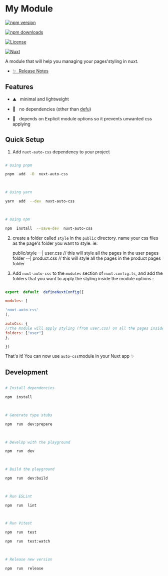 <!--

Get your module up and running quickly.

  

Find and replace all on all files (CMD+SHIFT+F):

- Name: My Module

- Package name: my-module

- Description: My new Nuxt module

-->

  

# My Module

  

[![npm version][npm-version-src]][npm-version-href]

[![npm downloads][npm-downloads-src]][npm-downloads-href]

[![License][license-src]][license-href]

[![Nuxt][nuxt-src]][nuxt-href]

  

A module that will help you managing your pages'styling in nuxt.

  

- [✨ &nbsp;Release Notes](/CHANGELOG.md)

<!-- - [🏀 Online playground](https://stackblitz.com/github/your-org/my-module?file=playground%2Fapp.vue) -->

<!-- - [📖 &nbsp;Documentation](https://example.com) -->

  

## Features

  

<!-- Highlight some of the features your module provide here -->

- ⛰ &nbsp; minimal and lightweight

- 🚠 &nbsp; no dependencies (other than [defu](https://github.com/unjs/defu))

- 🌲 &nbsp; depends on Explicit module options so it prevents unwanted css applying

  

## Quick Setup

  

1. Add `nuxt-auto-css` dependency to your project

  

```bash

# Using pnpm

pnpm  add  -D  nuxt-auto-css

  

# Using yarn

yarn  add  --dev  nuxt-auto-css

  

# Using npm

npm  install  --save-dev  nuxt-auto-css

```

  

2. create a folder called  `style` in the `public` directory. name your css files as the page's folder you want to style. ie: 

    public/style
     --| user.css // this will style all the pages in the user pages folder
      --| product.css // this will style all the pages in the product  pages folder

3. Add `nuxt-auto-css` to the `modules` section of `nuxt.config.ts`,
 and add  the folders that you want to apply the styling inside the module options :

```js

export  default  defineNuxtConfig({

modules: [

'nuxt-auto-css'
], 

autoCss: {
//the module will apply styling (from user.css) on all the pages inside the user folder 
folders: ["user"]
},

})

```



That's it! You can now use `auto-css`module in your Nuxt app ✨

  

## Development

  

```bash

# Install dependencies

npm  install

  

# Generate type stubs

npm  run  dev:prepare

  

# Develop with the playground

npm  run  dev

  

# Build the playground

npm  run  dev:build

  

# Run ESLint

npm  run  lint

  

# Run Vitest

npm  run  test

npm  run  test:watch

  

# Release new version

npm  run  release

```

  

<!-- Badges -->

[npm-version-src]: https://img.shields.io/npm/v/my-module/latest.svg?style=flat&colorA=18181B&colorB=28CF8D

[npm-version-href]: https://npmjs.com/package/my-module

  

[npm-downloads-src]: https://img.shields.io/npm/dm/my-module.svg?style=flat&colorA=18181B&colorB=28CF8D

[npm-downloads-href]: https://npmjs.com/package/my-module

  

[license-src]: https://img.shields.io/npm/l/my-module.svg?style=flat&colorA=18181B&colorB=28CF8D

[license-href]: https://npmjs.com/package/my-module

  

[nuxt-src]: https://img.shields.io/badge/Nuxt-18181B?logo=nuxt.js

[nuxt-href]: https://nuxt.com